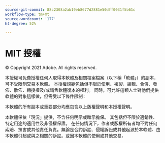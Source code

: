 ```yaml
---
source-git-commit: 88c2308a2ab19eb8677d2881e50dff0031f5b61c
workflow-type: tm+mt
source-wordcount: '177'
ht-degree: 52%

---
```

# MIT 授權

© Copyright 2021 Adobe. All rights reserved.

本授權可免費授權任何人取得本軟體及相關檔案檔案（以下稱「軟體」）的副本，可不受限制交易本軟體。 本授權規範包括但不限於使用、複製、編輯、合併、發佈、散佈、轉授權及/或銷售軟體復本的權利。 同時，可允許這類人士對他們提供軟體的對象這樣做，但需受以下條件限制：

本軟體的所有副本或重要部分均應包含以上版權聲明和本授權聲明。

本軟體係依「現況」提供，不含任何明示或暗示擔保。 其包括但不限於適銷性、特定用途的適用性及非侵權保證。 在任何情況下，作者或版權所有者均不對任何索賠、損害或其他責任負責。無論是合約訴訟、侵權訴訟或其他起源於本軟體、由本軟體引起或與之相關的訴訟。或因本軟體的使用或其他交易。
